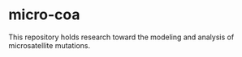 # micro-coa
This repository holds research toward the modeling and analysis of microsatellite mutations.
